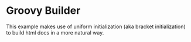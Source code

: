 # Groovy Builder
This example makes use of uniform initialization (aka bracket initialization) to build html docs in a more natural way.
